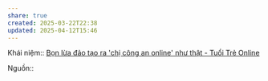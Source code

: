 ```yaml
---
share: true
created: 2025-03-22T22:38
updated: 2025-04-12T15:46
---
```

Khái niệm:: 
[Bọn lừa đảo tạo ra 'chị công an online' như thật - Tuổi Trẻ Online](https://tuoitre.vn/bon-lua-dao-tao-ra-chi-cong-an-online-nhu-that-20230709114310079.htm)

Nguồn:: 

